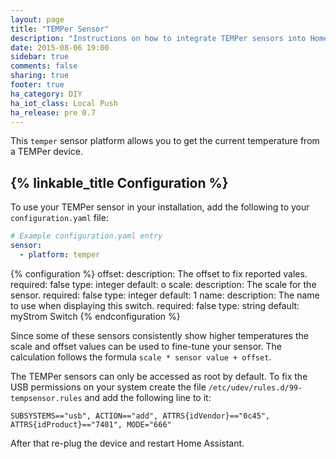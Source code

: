 ```yaml
---
layout: page
title: "TEMPer Sensor"
description: "Instructions on how to integrate TEMPer sensors into Home Assistant."
date: 2015-08-06 19:00
sidebar: true
comments: false
sharing: true
footer: true
ha_category: DIY
ha_iot_class: Local Push
ha_release: pre 0.7
---
```


This `temper` sensor platform allows you to get the current temperature from a TEMPer device.

## {% linkable_title Configuration %}

To use your TEMPer sensor in your installation, add the following to your `configuration.yaml` file:

```yaml
# Example configuration.yaml entry
sensor:
  - platform: temper
```

{% configuration %}
offset:
  description: The offset to fix reported vales.
  required: false
  type: integer
  default: o
scale:
  description: The scale for the sensor.
  required: false
  type: integer
  default: 1
name:
  description: The name to use when displaying this switch.
  required: false
  type: string
  default: myStrom Switch
{% endconfiguration %}

Since some of these sensors consistently show higher temperatures the scale and offset values can be used to fine-tune your sensor.
The calculation follows the formula `scale * sensor value + offset`.

The TEMPer sensors can only be accessed as root by default. To fix the USB permissions on your system create the file `/etc/udev/rules.d/99-tempsensor.rules` and add the following line to it:

```text
SUBSYSTEMS=="usb", ACTION=="add", ATTRS{idVendor}=="0c45", ATTRS{idProduct}=="7401", MODE="666"
```

After that re-plug the device and restart Home Assistant.
